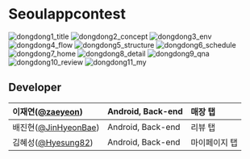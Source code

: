 # Seoulappcontest

![dongdong1_title](https://user-images.githubusercontent.com/39328846/124939433-0fa80680-e044-11eb-860a-390be85cd55c.png)
![dongdong2_concept](https://user-images.githubusercontent.com/39328846/124939537-264e5d80-e044-11eb-82eb-d1521c5a6648.png)
![dongdong3_env](https://user-images.githubusercontent.com/39328846/124939859-6e6d8000-e044-11eb-9750-3fb07627fe43.png)
![dongdong4_flow](https://user-images.githubusercontent.com/39328846/124939888-75948e00-e044-11eb-83be-3eda52158ceb.png)
![dongdong5_structure](https://user-images.githubusercontent.com/39328846/124939930-7e855f80-e044-11eb-98eb-19d4d7d4cc55.png)
![dongdong6_schedule](https://user-images.githubusercontent.com/39328846/124939966-86450400-e044-11eb-99d4-3eda97c7d800.png)
![dongdong7_home](https://user-images.githubusercontent.com/39328846/124940002-8e9d3f00-e044-11eb-873b-99138f298e0a.png)
![dongdong8_detail](https://user-images.githubusercontent.com/39328846/124940045-9826a700-e044-11eb-938d-87fac532416b.png)
![dongdong9_qna](https://user-images.githubusercontent.com/39328846/124940077-9fe64b80-e044-11eb-8586-4bffd3a0abb2.png)
![dongdong10_review](https://user-images.githubusercontent.com/39328846/124940113-a8d71d00-e044-11eb-89fb-752cfbc86e4c.png)
![dongdong11_my](https://user-images.githubusercontent.com/39328846/124940170-b391b200-e044-11eb-8537-dfae3208cf63.png)

## Developer

[jaeyeon]: https://github.com/zaeyeon
[hyesung]: https://github.com/Hyesung82
[jinhyeon]: https://github.com/JinHyeonBae

|이재연([@zaeyeon][jaeyeon])|Android, Back-end|매장 탭|
|:---|:---|:---|
|배진현([@JinHyeonBae][jinhyeon])|Android, Back-end|리뷰 탭|
|김혜성([@Hyesung82][hyesung])|Android, Back-end|마이페이지 탭|
